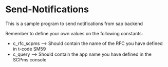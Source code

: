 # Send-Notifications
This is a sample program to send notifications from sap backend

Remember to define your own values on the following constants:

- c_rfc_scpms  --> Should contain the name of the RFC you have defined in t-code SM59
- c_query      --> Should contain the app name you have defined in the SCPms console
